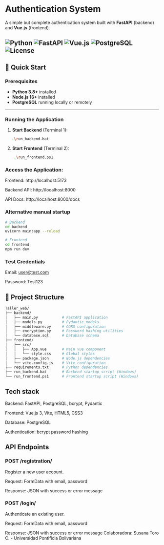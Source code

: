 # Authentication System

A simple but complete authentication system built with **FastAPI** (backend) and **Vue.js** (frontend).

![Python](https://img.shields.io/badge/Python-3.8+-blue?logo=python) 
![FastAPI](https://img.shields.io/badge/FastAPI-0.116+-teal?logo=fastapi) 
![Vue.js](https://img.shields.io/badge/Vue.js-3-green?logo=vue.js) 
![PostgreSQL](https://img.shields.io/badge/PostgreSQL-15-blue?logo=postgresql) 
![License](https://img.shields.io/badge/license-MIT-lightgrey)
---

## 🚀 Quick Start

### Prerequisites
- **Python 3.8+** installed  
- **Node.js 16+** installed  
- **PostgreSQL** running locally or remotely  

---

### Running the Application

1. **Start Backend** (Terminal 1):
```bash
   .\run_backend.bat
```

2. **Start Frontend** (Terminal 2):
```bash
    .\run_frontend.ps1
```

### Access the Application:

Frontend: http://localhost:5173

Backend API: http://localhost:8000

API Docs: http://localhost:8000/docs

### Alternative manual startup
```bash
# Backend
cd backend
uvicorn main:app --reload

# Frontend
cd frontend
npm run dev
```

### Test Credentials
Email: user@test.com

Password: Test123

## 📁 Project Structure
```bash
Taller_web/
├── backend/
│   ├── main.py           # FastAPI application
│   ├── models.py         # Pydantic models
│   ├── middleware.py     # CORS configuration
│   ├── encryption.py     # Password hashing utilities
│   └── database.sql      # Database schema
├── frontend/
│   ├── src/
│   │   ├── App.vue       # Main Vue component
│   │   └── style.css     # Global styles
│   ├── package.json      # Node.js dependencies
│   └── vite.config.js    # Vite configuration
├── requirements.txt      # Python dependencies
├── run_backend.bat       # Backend startup script (Windows)
└── run_frontend.ps1      # Frontend startup script (Windows)
```
## Tech stack
Backend: FastAPI, PostgreSQL, bcrypt, Pydantic

Frontend: Vue.js 3, Vite, HTML5, CSS3

Database: PostgreSQL

Authentication: bcrypt password hashing

## API Endpoints
### POST /registration/

Register a new user account.

Request: FormData with email, password

Response: JSON with success or error message

### POST /login/

Authenticate an existing user.


Request: FormData with email, password

Response: JSON with success or error message
Colaboradora: Susana Toro C. - Universidad Pontificia Bolivariana
